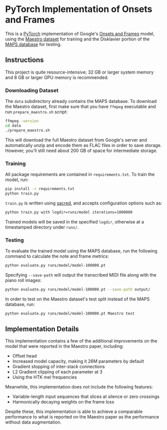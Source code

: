 # PyTorch Implementation of Onsets and Frames

This is a [PyTorch](https://pytorch.org/) implementation of Google's [Onsets and Frames](https://magenta.tensorflow.org/onsets-frames) model, using the [Maestro dataset](https://magenta.tensorflow.org/datasets/maestro) for training and the Disklavier portion of the [MAPS database](http://www.tsi.telecom-paristech.fr/aao/en/2010/07/08/maps-database-a-piano-database-for-multipitch-estimation-and-automatic-transcription-of-music/) for testing.

## Instructions

This project is quite resource-intensive; 32 GB or larger system memory and 8 GB or larger GPU memory is recommended. 

### Downloading Dataset

The `data` subdirectory already contains the MAPS database. To download the Maestro dataset, first make sure that you have `ffmpeg` executable and run `prepare_maestro.sh` script:

```bash
ffmpeg -version
cd data
./prepare_maestro.sh
```

This will download the full Maestro dataset from Google's server and automatically unzip and encode them as FLAC files in order to save storage. However, you'll still need about 200 GB of space for intermediate storage.

### Training

All package requirements are contained in `requirements.txt`. To train the model, run:

```bash
pip install -r requirements.txt
python train.py
```

`train.py` is written using [sacred](https://sacred.readthedocs.io/), and accepts configuration options such as:

```bash
python train.py with logdir=runs/model iterations=1000000
```

Trained models will be saved in the specified `logdir`, otherwise at a timestamped directory under `runs/`.

### Testing

To evaluate the trained model using the MAPS database, run the following command to calculate the note and frame metrics:

```bash
python evaluate.py runs/model/model-100000.pt
```

Specifying `--save-path` will output the transcribed MIDI file along with the piano roll images:

```bash
python evaluate.py runs/model/model-100000.pt --save-path output/
```

In order to test on the Maestro dataset's test split instead of the MAPS database, run:

```bash
python evaluate.py runs/model/model-100000.pt Maestro test
```

## Implementation Details

This implementation contains a few of the additional improvements on the model that were reported in the Maestro paper, including:

* Offset head
* Increased model capacity, making it 26M parameters by default
* Gradient stopping of inter-stack connections
* L2 Gradient clipping of each parameter at 3
* Using the HTK mel frequencies

Meanwhile, this implementation does not include the following features:

* Variable-length input sequences that slices at silence or zero crossings
* Harmonically decaying weights on the frame loss

Despite these, this implementation is able to achieve a comparable performance to what is reported on the Maestro paper as the performance without data augmentation.


